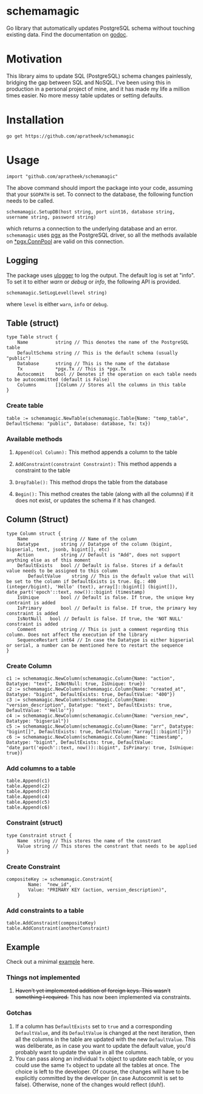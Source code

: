# schemamagic
Go library that automatically updates PostgreSQL schema without touching existing data. Find the documentation on [godoc](https://godoc.org/github.com/apratheek/schemamagic).

# Motivation
This library aims to update SQL (PostgreSQL) schema changes painlessly, bridging the gap between SQL and NoSQL. I've been using this in production in a personal project of mine, and it has made my life a million times easier. No more messy table updates or setting defaults. 

# Installation
```
go get https://github.com/apratheek/schemamagic
```

# Usage
```
import "github.com/apratheek/schemamagic"
```
The above command should import the package into your code, assuming that your `$GOPATH` is set. To connect to the database, the following function needs to be called.

```
schemamagic.SetupDB(host string, port uint16, database string, username string, password string)
```
which returns a connection to the underlying database and an error. `schemamagic` uses [pgx](https://github.com/jackc/pgx) as the PostgreSQL driver, so all the methods available on [*pgx.ConnPool](https://godoc.org/github.com/jackc/pgx#ConnPool) are valid on this connection.

## Logging
The package uses [ulogger](https://github.com/Unaxiom/ulogger) to log the output. The default log is set at "info". To set it to either *warn* or *debug* or *info*, the following API is provided.
```
schemamagic.SetLogLevel(level string)
```
where `level` is either `warn`, `info` or `debug`.

## Table (struct)
```
type Table struct {
	Name          string // This denotes the name of the PostgreSQL table
	DefaultSchema string // This is the default schema (usually "public")
	Database      string // This is the name of the database
	Tx            *pgx.Tx // This is *pgx.Tx
	Autocommit    bool // Denotes if the operation on each table needs to be autocommitted (default is False)
	Columns       []Column // Stores all the columns in this table
}
```

### Create table
```
table := schemamagic.NewTable(schemamagic.Table{Name: "temp_table", DefaultSchema: "public", Database: database, Tx: tx})
```

### Available methods
1. `Append(col Column):`
This method appends a column to the table

2. `AddConstraint(constraint Constraint):`
This method appends a constraint to the table

3. `DropTable():`
This method drops the table from the database

4. `Begin():`
This method creates the table (along with all the columns) if it does not exist, or updates the schema if it has changed. 

## Column (Struct)
```
type Column struct {
	Name            string // Name of the column
	Datatype        string // Datatype of the column (bigint, bigserial, text, jsonb, bigint[], etc)
	Action          string // Default is "Add", does not support anything else as of this moment
	DefaultExists   bool // Default is false. Stores if a default value needs to be assigned to this column
        DefaultValue    string // This is the default value that will be set to the column if DefaultExists is true. Eg.: 400 (integer/bigint), 'Hello' (text), array[]::bigint[] (bigint[]), date_part('epoch'::text, now())::bigint (timestamp)
	IsUnique        bool // Default is false. If true, the unique key contraint is added
	IsPrimary       bool // Default is false. If true, the primary key constraint is added
	IsNotNull   bool // Default is false. If true, the 'NOT NULL' constraint is added
	Comment         string // This is just a comment regarding this column. Does not affect the execution of the library
	SequenceRestart int64 // In case the Datatype is either bigserial or serial, a number can be mentioned here to restart the sequence
}
```

### Create Column
```
c1 := schemamagic.NewColumn(schemamagic.Column{Name: "action", Datatype: "text", IsNotNull: true, IsUnique: true})
c2 := schemamagic.NewColumn(schemamagic.Column{Name: "created_at", Datatype: "bigint", DefaultExists: true, DefaultValue: "400"})
c3 := schemamagic.NewColumn(schemamagic.Column{Name: "version_description", Datatype: "text", DefaultExists: true, DefaultValue: "'Hello'"})
c4 := schemamagic.NewColumn(schemamagic.Column{Name: "version_new", Datatype: "bigserial"})
c5 := schemamagic.NewColumn(schemamagic.Column{Name: "arr", Datatype: "bigint[]", DefaultExists: true, DefaultValue: "array[]::bigint[]"})
c6 := schemamagic.NewColumn(schemamagic.Column{Name: "timestamp", Datatype: "bigint", DefaultExists: true, DefaultValue: "date_part('epoch'::text, now())::bigint", IsPrimary: true, IsUnique: true})
```

### Add columns to a table
```
table.Append(c1)
table.Append(c2)
table.Append(c3)
table.Append(c4)
table.Append(c5)
table.Append(c6)
```

### Constraint (struct)
```
type Constraint struct {
	Name  string // This stores the name of the constrant
	Value string // This stores the constrant that needs to be applied
}
```

### Create Constraint
```
compositeKey := schemamagic.Constraint{
		Name:  "new_id",
		Value: "PRIMARY KEY (action, version_description)",
	}
```

### Add constraints to a table
```
table.AddConstraint(compositeKey)
table.AddConstraint(anotherConstraint)
```

## Example
Check out a minimal [example](https://github.com/apratheek/schemamagic/blob/master/example/main.go) here.

### Things not implemented
1. ~~Haven't yet implemented addition of foreign keys. This wasn't something I required.~~ This has now been implemented via constraints.

### Gotchas
1. If a column has `DefaultExists` set to `true` and a corresponding `DefaultValue`, and its `DefaultValue` is changed at the next iteration, then all the columns in the table are updated with the new `DefaultValue`. This was deliberate, as in case you want to update the default value, you'd probably want to update the value in all the columns.
2. You can pass along an individual `Tx` object to update each table, or you could use the same `Tx` object to update all the tables at once. The choice is left to the developer. Of course, the changes will have to be explicitly committed by the developer (in case Autocommit is set to false). Otherwise, none of the changes would reflect (duh!).
